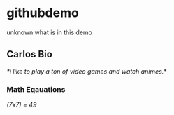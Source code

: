 # githubdemo
unknown what is in this demo
## Carlos Bio 
_*i like to play a ton of video games and watch animes._*
### Math Eqauations
 *(7x7) = 49*
 
